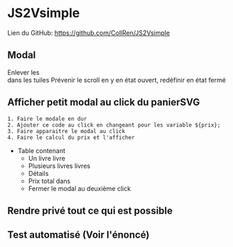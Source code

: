 # JS2Vsimple

Lien du GitHub: https://github.com/CollRen/JS2Vsimple

## Modal
Enlever les <br> dans les tuiles
Prévenir le scroll en y en état ouvert, redéfinir en état fermé


## Afficher petit modal au click du panierSVG

    1. Faire le modale en dur
    2. Ajouter ce code au click en changeant pour les variable ${prix};
    3. Faire apparaitre le modal au click
    4. Faire le calcul du prix et l'afficher

- Table contenant
    - Un livre <th>livre</th>
    - Plusieurs livres <th>livres</th>
    - Détails
    - Prix total dans
    - Fermer le modal au deuxième click


## Rendre privé tout ce qui est possible


## Test automatisé (Voir l'énoncé)
